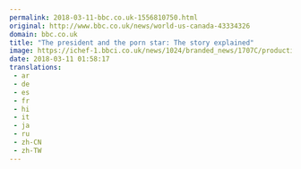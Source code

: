 ```yaml
---
permalink: 2018-03-11-bbc.co.uk-1556810750.html
original: http://www.bbc.co.uk/news/world-us-canada-43334326
domain: bbc.co.uk
title: "The president and the porn star: The story explained"
image: https://ichef-1.bbci.co.uk/news/1024/branded_news/1707C/production/_100023349_befunkycollage.jpg
date: 2018-03-11 01:58:17
translations: 
 - ar
 - de
 - es
 - fr
 - hi
 - it
 - ja
 - ru
 - zh-CN
 - zh-TW
---
```


